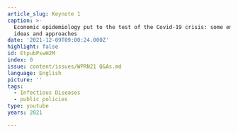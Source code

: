 ```yaml
---
article_slug: Keynote 1
caption: >-
  Economic epidemiology put to the test of the Covid-19 crisis: some emerging
  ideas and approaches
date: '2021-12-09T09:00:24.000Z'
highlight: false
id: EtpubPswH2M
index: 0
issue: content/issues/WPRN21 Q&As.md
language: English
picture: ''
tags:
  - Infectious Diseases
  - public policies
type: youtube
years: 2021

---
```

